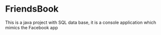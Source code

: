 # FriendsBook
This is a java project with SQL data base, it is a console application which mimics the Facebook app
